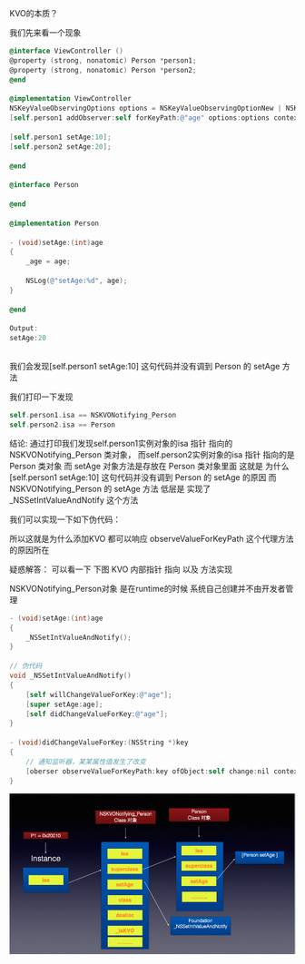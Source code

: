 KVO的本质？

我们先来看一个现象

```objective-c
@interface ViewController ()
@property (strong, nonatomic) Person *person1;
@property (strong, nonatomic) Person *person2;
@end
  
@implementation ViewController
NSKeyValueObservingOptions options = NSKeyValueObservingOptionNew | NSKeyValueObservingOptionOld;
[self.person1 addObserver:self forKeyPath:@"age" options:options context:@"123"];

[self.person1 setAge:10];
[self.person2 setAge:20];

@end

@interface Person
  
@end
  
@implementation Person
  
- (void)setAge:(int)age
{
    _age = age;
    
    NSLog(@"setAge:%d", age);
}

@end
  
Output: 
setAge:20
  
```

我们会发现[self.person1 setAge:10] 这句代码并没有调到 Person 的 setAge 方法 

我们打印一下发现

```objective-c
self.person1.isa == NSKVONotifying_Person
self.person2.isa == Person
```

结论: 通过打印我们发现self.person1实例对象的isa 指针 指向的 NSKVONotifying_Person 类对象， 而self.person2实例对象的isa 指针 指向的是 Person 类对象 而 setAge 对象方法是存放在 Person 类对象里面 这就是 为什么[self.person1 setAge:10] 这句代码并没有调到 Person 的 setAge 的原因   而NSKVONotifying_Person 的 setAge 方法 低层是 实现了 _NSSetIntValueAndNotify 这个方法 

我们可以实现一下如下伪代码： 

所以这就是为什么添加KVO 都可以响应  observeValueForKeyPath 这个代理方法的原因所在

疑惑解答： 可以看一下 下图 KVO 内部指针 指向 以及 方法实现  

 NSKVONotifying_Person对象 是在runtime的时候 系统自己创建并不由开发者管理

```objective-c
- (void)setAge:(int)age
{
    _NSSetIntValueAndNotify();
}

// 伪代码
void _NSSetIntValueAndNotify()
{
    [self willChangeValueForKey:@"age"];
    [super setAge:age];
    [self didChangeValueForKey:@"age"];
}

- (void)didChangeValueForKey:(NSString *)key
{
    // 通知监听器，某某属性值发生了改变
    [oberser observeValueForKeyPath:key ofObject:self change:nil context:nil];
}
```



![P1](./P1.png)